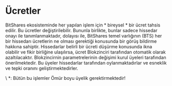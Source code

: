 # Ücretler

BitShares ekosisteminde her yapılan işlem için * bireysel * bir ücret tahsis edilir. Bu ücretler değiştirilebilir. Bununla birlikte, bunlar sadece hissedar onayı ile tanımlanmaktadır, dolayısı ile, BitShares temel varlığının (BTS) her bir hissedarı ücretlerin ne olması gerektiği konusunda bir görüş bildirme hakkına sahiptir. Hissedarlar belirli bir ücreti düşürme konusunda ikna olabilir ve fikir birliğine ulaşılırsa, ücret Blokzinciri tarafından otomatik olarak azaltılacaktır. Blokzincirnin parametrelerinin değişimi kurul üyeleri tarafından önerilmektedir. Bu üyeler hissedarlar tarafından oylanmaktadırlar ve esneklik ve tepki oranını geliştirmektedirler.

\ *: Bütün bu işlemler Ömür boyu üyelik gerektirmektedir!